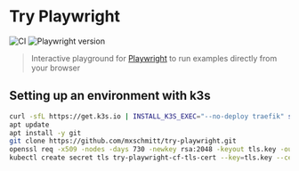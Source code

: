# Try Playwright

![CI](https://github.com/mxschmitt/try-playwright/workflows/CI/badge.svg)
![Playwright version](https://img.shields.io/github/package-json/dependency-version/mxschmitt/try-playwright/playwright?filename=worker/package.json)

> Interactive playground for [Playwright](https://github.com/microsoft/playwright) to run examples directly from your browser

## Setting up an environment with k3s

```sh
curl -sfL https://get.k3s.io | INSTALL_K3S_EXEC="--no-deploy traefik" sh -
apt update
apt install -y git
git clone https://github.com/mxschmitt/try-playwright.git
openssl req -x509 -nodes -days 730 -newkey rsa:2048 -keyout tls.key -out tls.crt -subj "/CN=beta.try.playwright.tech/O=beta.try.playwright.tech"
kubectl create secret tls try-playwright-cf-tls-cert --key=tls.key --cert=tls.crt
```
